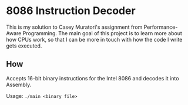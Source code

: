 # 8086 Instruction Decoder

This is my solution to Casey Muratori's assignment from Performance-Aware Programming. The main goal of this project is to learn more about how CPUs work, so that I can be more in touch with how the code I write gets executed.

## How

Accepts 16-bit binary instructions for the Intel 8086 and decodes it into Assembly.

Usage:
```./main <binary file>```
